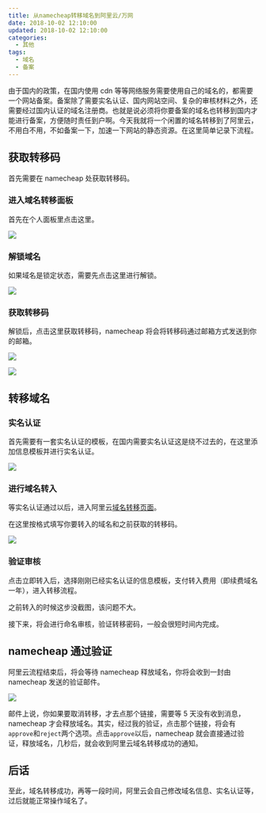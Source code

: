 ```yaml
---
title: 从namecheap转移域名到阿里云/万网
date: 2018-10-02 12:10:00
updated: 2018-10-02 12:10:00
categories:
  - 其他
tags:
  - 域名
  - 备案
---
```


由于国内的政策，在国内使用 cdn 等等网络服务需要使用自己的域名的，都需要一个网站备案。备案除了需要实名认证、国内网站空间、复杂的审核材料之外，还需要经过国内认证的域名注册商。也就是说必须将你要备案的域名也转移到国内才能进行备案，方便随时责任到户啊。今天我就将一个闲置的域名转移到了阿里云，不用白不用，不如备案一下，加速一下网站的静态资源。在这里简单记录下流程。

<!--more-->

## 获取转移码

首先需要在 namecheap 处获取转移码。

### 进入域名转移面板

首先在个人面板里点击这里。

![](https://img.iszy.xyz/20190318212633.png)

### 解锁域名

如果域名是锁定状态，需要先点击这里进行解锁。

![](https://img.iszy.xyz/20190318212645.png)

### 获取转移码

解锁后，点击这里获取转移码，namecheap 将会将转移码通过邮箱方式发送到你的邮箱。

![](https://img.iszy.xyz/20190318212656.png)

![](https://img.iszy.xyz/20190318212708.png)

## 转移域名

### 实名认证

首先需要有一套实名认证的模板，在国内需要实名认证这是绕不过去的，在这里添加信息模板并进行实名认证。

![](https://img.iszy.xyz/20190318212719.png)

### 进行域名转入

等实名认证通过以后，进入阿里云[域名转移页面](https://wanwang.aliyun.com/domain/transfers)。

在这里按格式填写你要转入的域名和之前获取的转移码。

![](https://img.iszy.xyz/20190318212733.png)

### 验证审核

点击立即转入后，选择刚刚已经实名认证的信息模板，支付转入费用（即续费域名一年），进入转移流程。

之前转入的时候这步没截图，该问题不大。

接下来，将会进行命名审核，验证转移密码，一般会很短时间内完成。

## namecheap 通过验证

阿里云流程结束后，将会等待 namecheap 释放域名，你将会收到一封由 namecheap 发送的验证邮件。

![](https://img.iszy.xyz/20190318212747.png)

邮件上说，你如果要取消转移，才去点那个链接，需要等 5 天没有收到消息，namecheap 才会释放域名。其实，经过我的验证，点击那个链接，将会有`approve`和`reject`两个选项。点击`approve`以后，namecheap 就会直接通过验证，释放域名，几秒后，就会收到阿里云域名转移成功的通知。

## 后话

至此，域名转移成功，再等一段时间，阿里云会自己修改域名信息、实名认证等，过后就能正常操作域名了。
